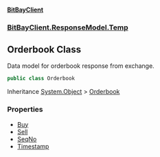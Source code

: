#### [BitBayClient](./index.md 'index')
### [BitBayClient.ResponseModel.Temp](./BitBayClient-ResponseModel-Temp.md 'BitBayClient.ResponseModel.Temp')
## Orderbook Class
Data model for orderbook response from exchange.  
```csharp
public class Orderbook
```
Inheritance [System.Object](https://docs.microsoft.com/en-us/dotnet/api/System.Object 'System.Object') &gt; [Orderbook](./BitBayClient-ResponseModel-Temp-Orderbook.md 'BitBayClient.ResponseModel.Temp.Orderbook')  
### Properties
- [Buy](./BitBayClient-ResponseModel-Temp-Orderbook-Buy.md 'BitBayClient.ResponseModel.Temp.Orderbook.Buy')
- [Sell](./BitBayClient-ResponseModel-Temp-Orderbook-Sell.md 'BitBayClient.ResponseModel.Temp.Orderbook.Sell')
- [SeqNo](./BitBayClient-ResponseModel-Temp-Orderbook-SeqNo.md 'BitBayClient.ResponseModel.Temp.Orderbook.SeqNo')
- [Timestamp](./BitBayClient-ResponseModel-Temp-Orderbook-Timestamp.md 'BitBayClient.ResponseModel.Temp.Orderbook.Timestamp')
